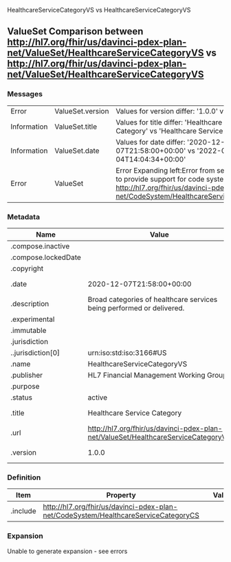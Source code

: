 ﻿

HealthcareServiceCategoryVS vs HealthcareServiceCategoryVS

## ValueSet Comparison between http://hl7.org/fhir/us/davinci-pdex-plan-net/ValueSet/HealthcareServiceCategoryVS vs http://hl7.org/fhir/us/davinci-pdex-plan-net/ValueSet/HealthcareServiceCategoryVS

### Messages

|  |  |  |
| --- | --- | --- |
| Error | ValueSet.version | Values for version differ: '1.0.0' vs '1.1.0' |
| Information | ValueSet.title | Values for title differ: 'Healthcare Service Category' vs 'Healthcare Service CategoryVS' |
| Information | ValueSet.date | Values for date differ: '2020-12-07T21:58:00+00:00' vs '2022-04-04T14:04:34+00:00' |
| Error | ValueSet | Error Expanding left:Error from server: Unable to provide support for code system http://hl7.org/fhir/us/davinci-pdex-plan-net/CodeSystem/HealthcareServiceCategoryCS |

### Metadata

| Name | Value | | Comments |
| --- | --- | --- | --- |
| .compose.inactive |  | |  |
| .compose.lockedDate |  | |  |
| .copyright |  | |  |
| .date | 2020-12-07T21:58:00+00:00 | 2022-04-04T14:04:34+00:00 | * Values Differ |
| .description | Broad categories of healthcare services being performed or delivered. | |  |
| .experimental |  | |  |
| .immutable |  | |  |
| .jurisdiction |  | |  |
| ..jurisdiction[0] | urn:iso:std:iso:3166#US | |  |
| .name | HealthcareServiceCategoryVS | |  |
| .publisher | HL7 Financial Management Working Group | |  |
| .purpose |  | |  |
| .status | active | |  |
| .title | Healthcare Service Category | Healthcare Service CategoryVS | * Values Differ |
| .url | http://hl7.org/fhir/us/davinci-pdex-plan-net/ValueSet/HealthcareServiceCategoryVS | |  |
| .version | 1.0.0 | 1.1.0 | * Values Differ |

### Definition

| Item | Property | | Value | | Comments |
| --- | --- | --- | --- | --- | --- |
| .include | http://hl7.org/fhir/us/davinci-pdex-plan-net/CodeSystem/HealthcareServiceCategoryCS | |  | |  |

### Expansion

Unable to generate expansion - see errors